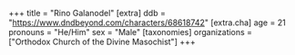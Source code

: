 +++
title = "Rino Galanodel"
[extra]
ddb = "https://www.dndbeyond.com/characters/68618742"
[extra.cha]
age = 21
pronouns = "He/Him"
sex = "Male"
[taxonomies]
organizations = ["Orthodox Church of the Divine Masochist"]
+++



